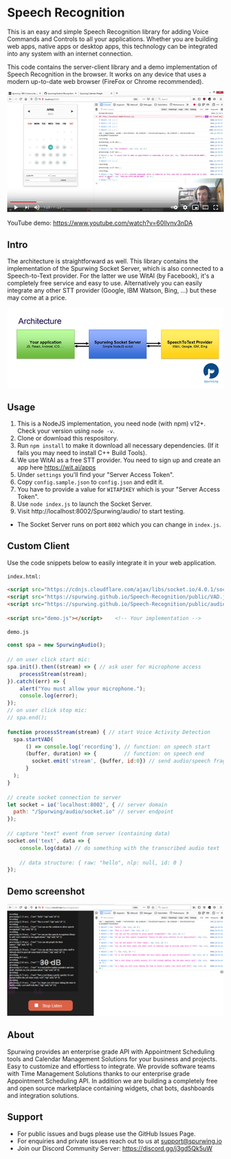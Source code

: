 # Speech Recognition
This is an easy and simple Speech Recognition library for adding Voice Commands and Controls to all your applications. Whether you are building web apps, native apps or desktop apps, this technology can be integrated into any system with an internet connection. 

This code contains the server-client library and a demo implementation of Speech Recognition in the browser. It works on any device that uses a modern up-to-date web browser (FireFox or Chrome recommended).

[![speech to text web solution](assets/yt1.png)](https://www.youtube.com/watch?v=60llvnv3nDA)

YouTube demo: https://www.youtube.com/watch?v=60llvnv3nDA

## Intro


The architecture is straightforward as well. This library contains the implementation of the Spurwing Socket Server, which is also connected to a Speech-to-Text provider. For the latter we use WitAI (by Facebook), it's a completely free service and easy to use. Alternatively you can easily integrate any other STT provider (Google, IBM Watson, Bing, ...) but these may come at a price.

![web speech recognition](assets/arch.png)

## Usage
1. This is a NodeJS implementation, you need node (with npm) v12+. Check your version using `node -v`.
2. Clone or download this respository.
3. Run `npm install` to make it download all necessary dependencies. (If it fails you may need to install C++ Build Tools).
4. We use WitAI as a free STT provider. You need to sign up and create an app here https://wit.ai/apps
5. Under `settings` you'll find your "Server Access Token".
6. Copy `config.sample.json` to `config.json` and edit it.
7. You have to provide a value for `WITAPIKEY` which is your "Server Access Token".
8. Use `node index.js` to launch the Socket Server.
9. Visit http://localhost:8002/Spurwing/audio/ to start testing.

* The Socket Server runs on port `8002` which you can change in `index.js`.

## Custom Client

Use the code snippets below to easily integrate it in your web application.

`index.html:`
```html
<script src="https://cdnjs.cloudflare.com/ajax/libs/socket.io/4.0.1/socket.io.min.js"></script>
<script src="https://spurwing.github.io/Speech-Recognition/public/VAD.js"></script>     <!-- Required: VAD algorithm -->
<script src="https://spurwing.github.io/Speech-Recognition/public/audio.js"></script>   <!-- Required: Speech Recognition Library -->

<script src="demo.js"></script>    <!-- Your implementation -->
```

`demo.js`
```js
const spa = new SpurwingAudio();

// on user click start mic:
spa.init().then((stream) => { // ask user for microphone access
    processStream(stream);
}).catch((err) => {
    alert("You must allow your microphone.");
    console.log(error);
});
// on user click stop mic:
// spa.end();

function processStream(stream) { // start Voice Activity Detection
  spa.startVAD(
      () => console.log('recording'), // function: on speech start
      (buffer, duration) => {         // function: on speech end
        socket.emit('stream', {buffer, id:0}) // send audio/speech fragment to server (optional custom id of fragment)
      }
  );
}

// create socket connection to server
let socket = io('localhost:8002', { // server domain
  path: "/Spurwing/audio/socket.io" // server endpoint
});

// capture "text" event from server (containing data)
socket.on('text', data => {
    console.log(data) // do something with the transcribed audio text
    
    // data structure: { raw: "hello", nlp: null, id: 0 }
});

```

## Demo screenshot

![speech to text web solution](assets/screen1.png)

## About

Spurwing provides an enterprise grade API with Appointment Scheduling tools and Calendar Management Solutions for your business and projects. Easy to customize and effortless to integrate. We provide software teams with Time Management Solutions thanks to our enterprise grade Appointment Scheduling API. In addition we are building a completely free and open source marketplace containing widgets, chat bots, dashboards and integration solutions.

## Support
- For public issues and bugs please use the GitHub Issues Page.
- For enquiries and private issues reach out to us at support@spurwing.io
- Join our Discord Community Server: https://discord.gg/j3gd5Qk5uW

